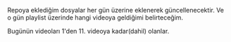 Repoya eklediğim dosyalar her gün üzerine eklenerek güncellenecektir. Ve o gün playlist üzerinde hangi videoya geldiğimi belirteceğim.

Bugünün videoları 1'den 11. videoya kadar(dahil) olanlar.

